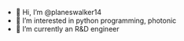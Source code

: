 - 👋 Hi, I’m @planeswalker14
- 👀 I’m interested in python programming, photonic
- 🌱 I’m currently an R&D engineer

<!---
planeswalker14/planeswalker14 is a ✨ special ✨ repository because its `README.md` (this file) appears on your GitHub profile.
You can click the Preview link to take a look at your changes.
--->
